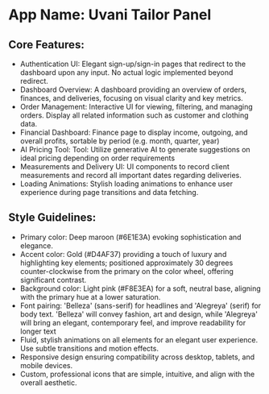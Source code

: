 # **App Name**: Uvani Tailor Panel

## Core Features:

- Authentication UI: Elegant sign-up/sign-in pages that redirect to the dashboard upon any input. No actual logic implemented beyond redirect.
- Dashboard Overview: A dashboard providing an overview of orders, finances, and deliveries, focusing on visual clarity and key metrics.
- Order Management: Interactive UI for viewing, filtering, and managing orders. Display all related information such as customer and clothing data.
- Financial Dashboard: Finance page to display income, outgoing, and overall profits, sortable by period (e.g. month, quarter, year)
- AI Pricing Tool: Tool: Utilize generative AI to generate suggestions on ideal pricing depending on order requirements
- Measurements and Delivery UI: UI components to record client measurements and record all important dates regarding deliveries.
- Loading Animations: Stylish loading animations to enhance user experience during page transitions and data fetching.

## Style Guidelines:

- Primary color: Deep maroon (#6E1E3A) evoking sophistication and elegance.
- Accent color: Gold (#D4AF37) providing a touch of luxury and highlighting key elements; positioned approximately 30 degrees counter-clockwise from the primary on the color wheel, offering significant contrast.
- Background color: Light pink (#F8E3EA) for a soft, neutral base, aligning with the primary hue at a lower saturation.
- Font pairing: 'Belleza' (sans-serif) for headlines and 'Alegreya' (serif) for body text. 'Belleza' will convey fashion, art and design, while 'Alegreya' will bring an elegant, contemporary feel, and improve readability for longer text
- Fluid, stylish animations on all elements for an elegant user experience. Use subtle transitions and motion effects.
- Responsive design ensuring compatibility across desktop, tablets, and mobile devices.
- Custom, professional icons that are simple, intuitive, and align with the overall aesthetic.